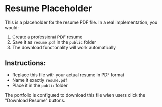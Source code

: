 # Resume Placeholder

This is a placeholder for the resume PDF file. In a real implementation, you would:

1. Create a professional PDF resume
2. Save it as `resume.pdf` in the `public` folder
3. The download functionality will work automatically

## Instructions:
- Replace this file with your actual resume in PDF format
- Name it exactly `resume.pdf`
- Place it in the `public` folder

The portfolio is configured to download this file when users click the "Download Resume" buttons.